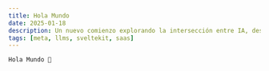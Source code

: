 ```yaml
---
title: Hola Mundo
date: 2025-01-18
description: Un nuevo comienzo explorando la intersección entre IA, desarrollo moderno y emprendimiento
tags: [meta, llms, sveltekit, saas]
---
```


`Hola Mundo 👋`
